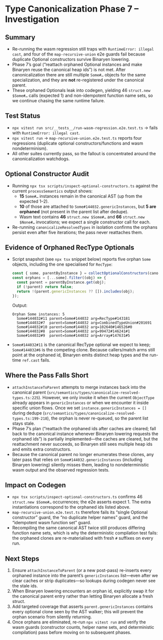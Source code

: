 # Type Canonicalization Phase 7 – Investigation

## Summary
- Re-running the wasm regression still traps with `RuntimeError: illegal cast`, and four of the `map-recursive-union` e2e guards fail because duplicate Optional constructors survive Binaryen lowering.
- Phase 7’s goal (“reattach orphaned Optional instances and make Binaryen reuse the canonical heap ids”) is not met. After canonicalization there are still multiple `Some#…` objects for the same specialization, and they are **not** re-registered under the canonical parent.
- These orphaned Optionals leak into codegen, yielding 46 `struct.new $Some#…` calls (expected 1) and non-idempotent function name sets, so we continue chasing the same runtime failure.

## Test Status
- `npx vitest run src/__tests__/run-wasm-regression.e2e.test.ts` → fails with `RuntimeError: illegal cast`.
- `npx vitest run` → `map-recursive-union.e2e.test.ts` reports four regressions (duplicate optional constructors/functions and wasm nondeterminism).
- All other suites currently pass, so the fallout is concentrated around the canonicalization watchdogs.

## Optional Constructor Audit
- Running `npx tsx scripts/inspect-optional-constructors.ts` against the current `processSemantics` output shows:
  - **15** `Some#…` instances remain in the canonical AST (up from the expected 1–2).
  - **10** of those are attached to `Some#144032.genericInstances`, but **5 are orphaned** (not present in the parent list after dedupe).
  - Wasm text contains **46** `struct.new $Some#…` and **66** `struct.new $None#…` invocations; we expect a single constructor call for each.
- Re-running `canonicalizeResolvedTypes` in isolation confirms the orphans persist even after five iterations; the pass never reattaches them.

## Evidence of Orphaned RecType Optionals
- Script snapshot (see `npx tsx` snippet below) reports five orphan `Some` objects, including the one specialised for `RecType`:

  ```ts
  const { some, parentByInstance } = collectOptionalConstructors(canonicalRoot);
  const orphans = [...some].filter((obj) => {
    const parent = parentByInstance.get(obj);
    if (!parent) return false;
    return !(parent.genericInstances ?? []).includes(obj);
  });
  ```

  Output:

  ```
  Orphan Some instances: 5
    Some#144032#11 parent=Some#144032 arg=RecType#143181
    Some#144032#7  parent=Some#144032 arg=CombinedTypeUnion#201691
    Some#144032#10 parent=Some#144032 arg=102640#146526#0
    Some#144032#8  parent=Some#144032 arg=99472#146241#1
    Some#144032#9  parent=Some#144032 arg=Array#147631#5
  ```

- `Some#144032#11` is the canonical RecType optional we expect to keep; `Some#144032#6` is the competing clone. Because callers/match arms still point at the orphaned id, Binaryen emits distinct heap types and the run-time `ref.cast` fails.

## Where the Pass Falls Short
- `attachInstanceToParent` attempts to merge instances back into the canonical parent (`src/semantics/types/canonicalize-resolved-types.ts:225`). However, we only invoke it when the current `ObjectType` already appears in `genericInstances` or when we encounter it inside specific union flows. Once we set `instance.genericInstances = []` during dedupe (`src/semantics/types/canonicalize-resolved-types.ts:199-218`), the orphan is never re-queued, so the parent list stays stale.
- Phase 7’s plan (“reattach the orphaned ids after caches are cleared; fall back to the canonical instance whenever Binaryen lowering requests the orphaned ids”) is partially implemented—the caches are cleared, but the reattachment never succeeds, so Binaryen still sees multiple heap ids and emits extra constructors.
- Because the canonical parent no longer enumerates these clones, any later pass that relies on `Some#144032.genericInstances` (including Binaryen lowering) silently misses them, leading to nondeterministic wasm output and the observed regression tests.

## Impact on Codegen
- `npx tsx scripts/inspect-optional-constructors.ts` confirms 46 `struct.new $Some#…` occurrences; the e2e asserts expect 1. The extra instantiations correspond to the orphaned ids listed above.
- `map-recursive-union.e2e.test.ts` therefore fails its “single Optional constructor” guard, the “no duplicate helper names” guard, and the “idempotent wasm function set” guard.
- Recompiling the same canonical AST twice still produces differing function name sets, which is why the deterministic compilation test fails: the orphaned clones are re-materialised with fresh `#` suffixes on every run.

## Next Steps
1. Ensure `attachInstanceToParent` (or a new post-pass) re-inserts every orphaned instance into the parent’s `genericInstances` list—even after we clear caches or strip duplicates—so lookups during codegen never see the stale ids.
2. When Binaryen lowering encounters an orphan id, explicitly swap it for the canonical parent entry rather than letting Binaryen allocate a fresh struct.
3. Add targeted coverage that asserts `parent.genericInstances` contains every optional clone seen by the AST walker; this will prevent the orphan scenario from silently returning.
4. Once orphans are eliminated, re-run `npx vitest run` and verify the wasm guards (constructor counts, helper name sets, and deterministic compilation) pass before moving on to subsequent phases.

